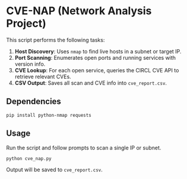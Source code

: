# CVE-NAP (Network Analysis Project)

This script performs the following tasks:

1. **Host Discovery**: Uses `nmap` to find live hosts in a subnet or target IP.
2. **Port Scanning**: Enumerates open ports and running services with version info.
3. **CVE Lookup**: For each open service, queries the CIRCL CVE API to retrieve relevant CVEs.
4. **CSV Output**: Saves all scan and CVE info into `cve_report.csv`.

## Dependencies
```
pip install python-nmap requests
```

## Usage
Run the script and follow prompts to scan a single IP or subnet.

```
python cve_nap.py
```
Output will be saved to `cve_report.csv`.
